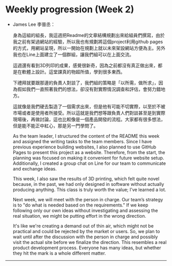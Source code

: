# Weekly progression (Week 2)
- James Lee 李晉丞：
  
    身為這組的組長，我這週把Readme的文章結構規劃出來給組員們撰寫，由於我之前有架過網站的經驗，所以我也有規劃將這個project利用github pages的方式，用網站呈現，所以一開始在規劃上就以未來架設網站方便為主。另外我也在Line上面建立了一個群組，讓我們組可以在上面交流。

    這週還有看到3D列印的成果，感覺很新奇，因為之前都沒有真正做出來，都是在軟體上設計。這堂課真的物超所值，學到很多東西。

    下禮拜就要跟那邊的負責人對談了，我們組的策略是「以所需，做所求」，因為假如我們一直照著我們的想法，卻沒有對實際情況調查和評估，會努力錯地方。
    
    這就像是我們硬去製造了一個需求出來，但是他有可能不切實際，以至於不被市場或者是使用者所接受。所以這就是我們想等跟負責人們對談甚至是到實際現場後，再做討論，這也比較像是一個產品開發的流程。大家都有很多想法，但是能不能正中紅心，那是另一門學問了。

    As the team leader, I structured the content of the README this week and assigned the writing tasks to the team members. Since I have previous experience building websites, I also planned to use GitHub Pages to present this project as a website. Therefore, from the start, the planning was focused on making it convenient for future website setup. Additionally, I created a group chat on Line for our team to communicate and exchange ideas.

    This week, I also saw the results of 3D printing, which felt quite novel because, in the past, we had only designed in software without actually producing anything. This class is truly worth the value; I’ve learned a lot.

    Next week, we will meet with the person in charge. Our team’s strategy is to "do what is needed based on the requirements." If we keep following only our own ideas without investigating and assessing the real situation, we might be putting effort in the wrong direction.

    It's like we're creating a demand out of thin air, which might not be practical and could be rejected by the market or users. So, we plan to wait until after the discussion with the person in charge and possibly visit the actual site before we finalize the direction. This resembles a real product development process. Everyone has many ideas, but whether they hit the mark is a whole different matter.

----


